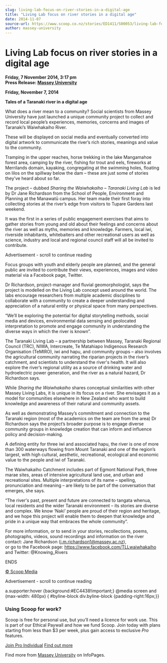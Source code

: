 ```yaml
---
slug: living-lab-focus-on-river-stories-in-a-digital-age
title: "Living Lab focus on river stories in a digital age"
date: 2014-11-07
source-url: https://www.scoop.co.nz/stories/ED1411/S00053/living-lab-focus-on-river-stories-in-a-digital-age.htm
author: massey-university
---
```

Living Lab focus on river stories in a digital age
==================================================

**Friday, 7 November 2014, 3:17 pm**  
**Press Release: [Massey University](https://info.scoop.co.nz/Massey_University)**

**Friday, November 7, 2014**

**Tales of a Taranaki river in a digital age**

What does a river mean to a community? Social scientists from Massey University have just launched a unique community project to collect and record local people’s experiences, memories, concerns and images of Taranaki’s Waiwhakaiho River.

These will be displayed on social media and eventually converted into digital artwork to communicate the river’s rich stories, meanings and value to the community.

Tramping in the upper reaches, horse trekking in the lake Mangamahoe forest area, camping by the river, fishing for trout and eels, fireworks at Merrilands domain, kayaking, congregating at the swimming holes, floating on lilos on the spillway below the dam – these are just some of stories they’ve heard about so far.

The project – dubbed _Sharing the Waiwhakaiho – Taranaki Living Lab_ is led by Dr Jane Richardson from the School of People, Environment and Planning at the Manawatū campus. Her team made their first foray into collecting stories at the river’s edge from visitors to Tupare Gardens last weekend.

It was the first in a series of public engagement exercises that aims to gather stories from young and old about their feelings and concerns about the river as well as myths, memories and knowledge. Farmers, local iwi, riverside inhabitants, whitebaiters and other recreational users as well as science, industry and local and regional council staff will all be invited to contribute.

Advertisement - scroll to continue reading





Focus groups with youth and elderly people are planned, and the general public are invited to contribute their views, experiences, images and video material via a Facebook page, Twitter.

Dr Richardson, project-manager and fluvial geomorphologist, says the project is modelled on the Living Lab concept used around the world. The labs encourage researchers from multiple academic disciplines to collaborate with a community to create a deeper understanding and appreciation of a natural entity or physical space from many perspectives.

“We’ll be exploring the potential for digital storytelling methods, social media and devices, environmental data sensing and geolocated interpretation to promote and engage community in understanding the diverse ways in which the river is known”.

The Taranaki Living Lab – a partnership between Massey, Taranaki Regional Council (TRC), NIWA, Intercreate, Te Matahiapo Indigenous Research Organisation (TeMIRO), iwi and hapu, and community groups – also involves the agricultural community narrating the riparian projects in the river’s catchment, and scientists to understand the river's health. It will also explore the river’s regional utility as a source of drinking water and hydroelectric power generation, and the river as a natural hazard, Dr Richardson says.

While _Sharing the Waiwhakaiho_ shares conceptual similarities with other Massey Living Labs, it is unique in its focus on a river. She envisages it as a model for communities elsewhere in New Zealand who want to build knowledge and awareness of their natural and community assets.

As well as demonstrating Massey’s commitment and connection to the Taranaki region (most of the academics on the team are from the area) Dr Richardson says the project’s broader purpose is to engage diverse community groups in knowledge creation that can inform and influence policy and decision-making.

A defining entity for three iwi and associated hapu, the river is one of more than 300 waterways flowing from Mount Taranaki and one of the region’s largest, with high cultural, aesthetic, recreational, ecological and economic value to the people and iwi of Taranaki.

The Waiwhakaiho Catchment includes part of Egmont National Park, three marae sites, areas of intensive agricultural land use, and urban and recreational sites. Multiple interpretations of its name – spelling, pronunciation and meaning – are likely to be part of the conversation that emerges, she says.

“The river's past, present and future are connected to tangata whenua, local residents and the wider Taranaki environment – its stories are diverse and complex. We know ‘Naki’ people are proud of their region and heritage, and we hope this project will enable them to deepen that knowledge and pride in a unique way that embraces the whole community”.

For more information, or to send in your stories, recollections, poems, photographs, videos, sound recordings and information on the river contact: Jane Richardson (j.m.richardson1@massey.ac.nz),  
or go to the Facebook page: https://www.facebook.com/TLLwaiwhakaiho and Twitter: @Knowing\_Rivers

ENDS

[© Scoop Media](http://www.scoop.co.nz/about/terms.html)  

Advertisement - scroll to continue reading



a.supporter:hover {background:#EC4438!important;} @media screen and (max-width: 480px) { #byline-block div.byline-block {padding-right:16px;}}

### Using Scoop for work?

Scoop is free for personal use, but you’ll need a licence for work use. This is part of our Ethical Paywall and how we fund Scoop. Join today with plans starting from less than $3 per week, plus gain access to exclusive _Pro_ features.  
  
[Join Pro Individual](https://pro.scoop.co.nz/Individual/?from=ProIn24) [Find out more](https://pro.scoop.co.nz/using-scoop-for-work/?from=ProIn24)

Find more from [Massey University](https://info.scoop.co.nz/Massey_University) on InfoPages.